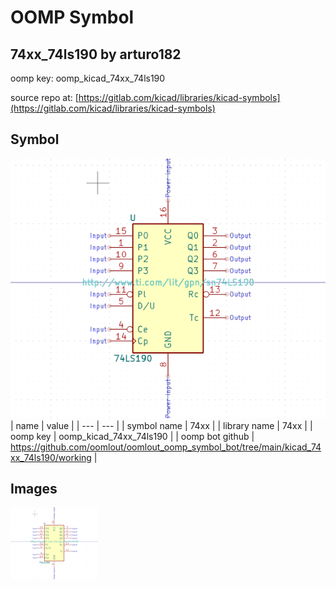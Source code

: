 # OOMP Symbol  
## 74xx_74ls190  by arturo182  
  
oomp key: oomp_kicad_74xx_74ls190  
  
source repo at: [https://gitlab.com/kicad/libraries/kicad-symbols](https://gitlab.com/kicad/libraries/kicad-symbols)  
## Symbol  
  
[![working.png](working_600.png)](working.png)  
| name | value | 
| --- | --- | 
| symbol name | 74xx | 
| library name | 74xx | 
| oomp key | oomp_kicad_74xx_74ls190 | 
| oomp bot github | https://github.com/oomlout/oomlout_oomp_symbol_bot/tree/main/kicad_74xx_74ls190/working | 
## Images  
  
[![working.png](working_140.png)](working.png)  
